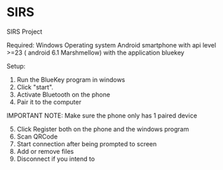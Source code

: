 # SIRS
SIRS Project


Required:
Windows Operating system
Android smartphone with api level >=23 ( android 6.1 Marshmellow) with the application bluekey

Setup:
1. Run the BlueKey program in windows
2. Click "start".
3. Activate Bluetooth on the phone
4. Pair it to the computer

IMPORTANT NOTE: Make sure the phone only has 1 paired device

5. Click Register both on the phone and the windows program
6. Scan QRCode
7. Start connection after being prompted to screen
8. Add or remove files
9. Disconnect if you intend to
